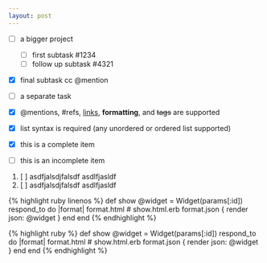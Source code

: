 ```yaml
---
layout: post
---
```


- [ ] a bigger project
  - [ ] first subtask #1234
  - [ ] follow up subtask #4321
- [x] final subtask cc @mention
- [ ] a separate task

- [x] @mentions, #refs, [links](), **formatting**, and <del>tags</del> are supported 
- [x] list syntax is required (any unordered or ordered list supported) 
- [x] this is a complete item 
- [ ] this is an incomplete item

1. [ ] asdfjalsdjfalsdf asdlfjasldf 
2. [ ] asdfjalsdjfalsdf asdlfjasldf 

{% highlight ruby linenos %}
	def show
    @widget = Widget(params[:id])
	  respond_to do |format|
	    format.html # show.html.erb
	    format.json { render json: @widget }
	  end
	end
{% endhighlight %}

{% highlight ruby %}
	def show
    @widget = Widget(params[:id])
	  respond_to do |format|
	    format.html # show.html.erb
	    format.json { render json: @widget }
	  end
	end
{% endhighlight %}
